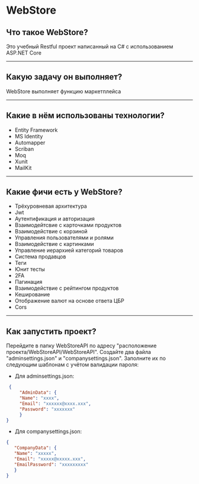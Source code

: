 # WebStore
## Что такое WebStore?
 Это учебный Restful проект написанный на C# с использованием ASP.NET Core

--- 
## Какую задачу он выполняет?
 WebStore выполняет функцию маркетплейса

---

## Какие в нём использованы технологии?
* Entity Framework
* MS Identity
* Automapper
* Scriban
* Moq
* Xunit
* MailKit
---
## Какие фичи есть у WebStore?
* Трёхуровневая архитектура 
* Jwt
* Аутентификация и авторизация
* Взаимодейтсвие с карточками продуктов
* Взаимодействие с корзиной
* Управления пользователями и ролями
* Взаимодействие с картинками
* Управление иерархией категорий товаров  
* Система продавцов
* Теги
* Юнит тесты
* 2FA
* Пагинация
* Взаимодействие с рейтингом продуктов
* Кеширование
* Отображение валют на основе ответа ЦБР
* Cors

---
## Как запустить проект?
 Перейдите в папку WebStoreAPI по адресу "расположение проекта/WebStoreAPI/WebStoreAPI". Cоздайте два файла "adminsettings.json" и  "companysettings.json".
 Заполните их по следующим шаблонам c учётом валидации пароля:
 
 * Для adminsettings.json:
``` json
 {  
     "AdminData": {      
     "Name": "xxxx",
     "Email": "xxxxxx@xxxx.xxx",
     "Password": "xxxxxxx"
     }
}
 ```

 * Для companysettings.json:
 ``` json
{
    "CompanyData": {
    "Name": "xxxxx",
    "Email": "xxxxx@xxxxx.xxx",
    "EmailPassword": "xxxxxxxxx"
    }
}

```

